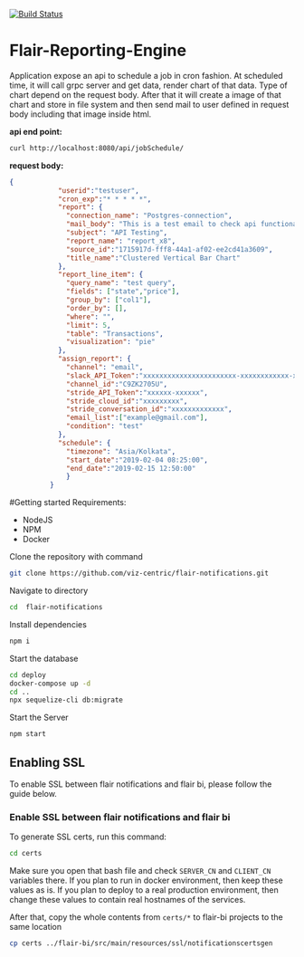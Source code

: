 [![Build Status](https://dev.azure.com/VizCentric/Flair%20BI/_apis/build/status/viz-centric.flair-notifications?branchName=master)](https://dev.azure.com/VizCentric/Flair%20BI/_build/latest?definitionId=6&branchName=master)

# Flair-Reporting-Engine

Application expose an api to schedule a job in cron fashion.
At scheduled time, it will call grpc server and get data, render chart of that data. Type of chart depend on the request body. After that it will create a image of that chart and store in file system and then send mail to user defined in request body including that image inside html.

**api end point:**
```sh
curl http://localhost:8080/api/jobSchedule/
```

**request body:**
```json
{
            "userid":"testuser",
            "cron_exp":"* * * * *",
            "report": {
              "connection_name": "Postgres-connection",
              "mail_body": "This is a test email to check api functionality",
              "subject": "API Testing",
              "report_name": "report_x8",
              "source_id":"1715917d-fff8-44a1-af02-ee2cd41a3609",
              "title_name":"Clustered Vertical Bar Chart"
            },
            "report_line_item": {
              "query_name": "test query",
              "fields": ["state","price"],
              "group_by": ["col1"],
              "order_by": [],
              "where": "",
              "limit": 5,
              "table": "Transactions",
              "visualization": "pie"
            },
            "assign_report": {
              "channel": "email",
              "slack_API_Token":"xxxxxxxxxxxxxxxxxxxxxxx-xxxxxxxxxxxx-xxxxxxxxxxxxxxxxx",
              "channel_id":"C9ZK2705U",
              "stride_API_Token":"xxxxxx-xxxxxx",
              "stride_cloud_id":"xxxxxxxxx",
              "stride_conversation_id":"xxxxxxxxxxxxx",
              "email_list":["example@gmail.com"],
              "condition": "test"
            },
            "schedule": {
              "timezone": "Asia/Kolkata",
              "start_date":"2019-02-04 08:25:00",
              "end_date":"2019-02-15 12:50:00"
              }
          }
```

#Getting started
Requirements:
* NodeJS
* NPM
* Docker



Clone the repository with command
```bash
git clone https://github.com/viz-centric/flair-notifications.git
```
Navigate to directory
```bash
cd  flair-notifications
```
Install dependencies
```bash
npm i
```
Start the database
```bash
cd deploy
docker-compose up -d
cd ..
npx sequelize-cli db:migrate
```
Start the Server
```bash
npm start
```

## Enabling SSL
To enable SSL between flair notifications and flair bi, please follow the guide below.

### Enable SSL between flair notifications and flair bi 
To generate SSL certs, run this command:

```bash
cd certs
```

Make sure you open that bash file and check `SERVER_CN` and `CLIENT_CN` variables there. If you plan to run in docker environment, then keep
these values as is. If you plan to deploy to a real production environment, then change these values to contain real hostnames of the services.

After that, copy the whole contents from `certs/*` to flair-bi projects to the same location
```bash
cp certs ../flair-bi/src/main/resources/ssl/notificationscertsgen
```